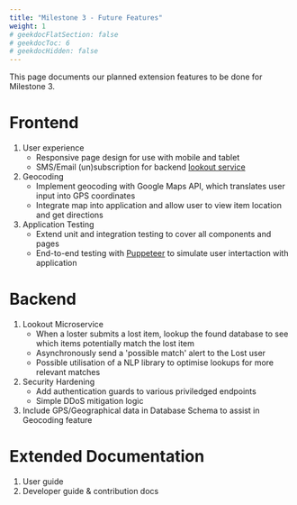 ```yaml
---
title: "Milestone 3 - Future Features"
weight: 1
# geekdocFlatSection: false
# geekdocToc: 6
# geekdocHidden: false
---
```

This page documents our planned extension features to be done for Milestone 3.

# Frontend

1. User experience
   - Responsive page design for use with mobile and tablet
   - SMS/Email (un)subscription for backend [lookout service](#lookout-service)
2. Geocoding
   - Implement geocoding with Google Maps API, which translates user input into GPS coordinates
   - Integrate map into application and allow user to view item location and get directions
3. Application Testing
   - Extend unit and integration testing to cover all components and pages
   - End-to-end testing with <a href="https://www.npmjs.com/package/puppeteer" target="_blank" rel="noopener">Puppeteer</a> to simulate user intertaction with application

# Backend
1. Lookout Microservice <div id="lookout-service"></div>
    - When a loster submits a lost item, lookup the found database to see which items potentially match the lost item
    - Asynchronously send a 'possible match' alert to the Lost user 
    - Possible utilisation of a NLP library to optimise lookups for more relevant matches
2. Security Hardening
    - Add authentication guards to various priviledged endpoints
    - Simple DDoS mitigation logic
3. Include GPS/Geographical data in Database Schema to assist in Geocoding feature

# Extended Documentation
1. User guide
2. Developer guide & contribution docs